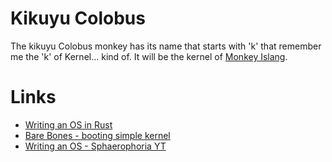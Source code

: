 # Kikuyu Colobus

The kikuyu Colobus monkey has its name that starts with 'k' that remember me the 'k' of Kernel... kind of.
It will be the kernel of [Monkey Islang](https://github.com/gthvn1/monkey_islang).

# Links

- [Writing an OS in Rust](https://os.phil-opp.com/)
- [Bare Bones - booting simple kernel](https://wiki.osdev.org/Bare_Bones)
- [Writing an OS - Sphaerophoria YT](https://www.youtube.com/watch?v=gBykJMqDqH0&list=PL980gcR1LE3LBuWuSv2CL28HsfnpC4Qf7)
